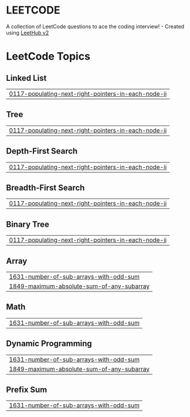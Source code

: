 # LEETCODE
A collection of LeetCode questions to ace the coding interview! - Created using [LeetHub v2](https://github.com/arunbhardwaj/LeetHub-2.0)

<!---LeetCode Topics Start-->
# LeetCode Topics
## Linked List
|  |
| ------- |
| [0117-populating-next-right-pointers-in-each-node-ii](https://github.com/sam26092004/LEETCODE/tree/master/0117-populating-next-right-pointers-in-each-node-ii) |
## Tree
|  |
| ------- |
| [0117-populating-next-right-pointers-in-each-node-ii](https://github.com/sam26092004/LEETCODE/tree/master/0117-populating-next-right-pointers-in-each-node-ii) |
## Depth-First Search
|  |
| ------- |
| [0117-populating-next-right-pointers-in-each-node-ii](https://github.com/sam26092004/LEETCODE/tree/master/0117-populating-next-right-pointers-in-each-node-ii) |
## Breadth-First Search
|  |
| ------- |
| [0117-populating-next-right-pointers-in-each-node-ii](https://github.com/sam26092004/LEETCODE/tree/master/0117-populating-next-right-pointers-in-each-node-ii) |
## Binary Tree
|  |
| ------- |
| [0117-populating-next-right-pointers-in-each-node-ii](https://github.com/sam26092004/LEETCODE/tree/master/0117-populating-next-right-pointers-in-each-node-ii) |
## Array
|  |
| ------- |
| [1631-number-of-sub-arrays-with-odd-sum](https://github.com/sam26092004/LEETCODE/tree/master/1631-number-of-sub-arrays-with-odd-sum) |
| [1849-maximum-absolute-sum-of-any-subarray](https://github.com/sam26092004/LEETCODE/tree/master/1849-maximum-absolute-sum-of-any-subarray) |
## Math
|  |
| ------- |
| [1631-number-of-sub-arrays-with-odd-sum](https://github.com/sam26092004/LEETCODE/tree/master/1631-number-of-sub-arrays-with-odd-sum) |
## Dynamic Programming
|  |
| ------- |
| [1631-number-of-sub-arrays-with-odd-sum](https://github.com/sam26092004/LEETCODE/tree/master/1631-number-of-sub-arrays-with-odd-sum) |
| [1849-maximum-absolute-sum-of-any-subarray](https://github.com/sam26092004/LEETCODE/tree/master/1849-maximum-absolute-sum-of-any-subarray) |
## Prefix Sum
|  |
| ------- |
| [1631-number-of-sub-arrays-with-odd-sum](https://github.com/sam26092004/LEETCODE/tree/master/1631-number-of-sub-arrays-with-odd-sum) |
<!---LeetCode Topics End-->